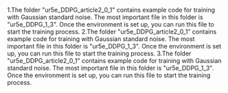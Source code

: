 1.The folder "ur5e_DDPG_article2_0_1" contains example code for training with Gaussian standard noise. The most important file in this folder is "ur5e_DDPG_1_3". Once the environment is set up, you can run this file to start the training process.
2.The folder "ur5e_DDPG_article2_0_1" contains example code for training with Gaussian standard noise. The most important file in this folder is "ur5e_DDPG_1_3". Once the environment is set up, you can run this file to start the training process.
3.The folder "ur5e_DDPG_article2_0_1" contains example code for training with Gaussian standard noise. The most important file in this folder is "ur5e_DDPG_1_3". Once the environment is set up, you can run this file to start the training process.
